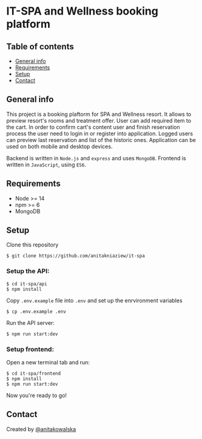 # IT-SPA and Wellness booking platform

## Table of contents
* [General info](#general-info)
* [Requirements](#requirements)
* [Setup](#setup)
* [Contact](#contact)

## General info
This project is a booking plaftorm for SPA and Wellness resort. It allows to preview resort's rooms and treatment offer. User can add required item to the cart.
In order to confirm cart's content user and finish reservation process the user need to login in or register into application. 
Logged users can preview last reservation and list of the historic ones.
Application can be used on both mobile and desktop devices.

Backend is written in `Node.js` and `express` and uses `MongoDB`.
Frontend is written in `JavaScript`, using `ES6`.
	
## Requirements
* Node >= 14
* npm >= 6
* MongoDB

## Setup
Clone this repository
```
$ git clone https://github.com/anitakniaziew/it-spa
```

### Setup the API:
```
$ cd it-spa/api
$ npm install
```

Copy `.env.example` file into `.env` and set up the enrvironment variables
```
$ cp .env.example .env
```

Run the API server:
```
$ npm run start:dev
```
### Setup frontend:
Open a new terminal tab and run:
```
$ cd it-spa/frontend
$ npm install
$ npm run start:dev
```
Now you're ready to go!

## Contact
Created by [@anitakowalska](https://www.kowalska.dev/)
